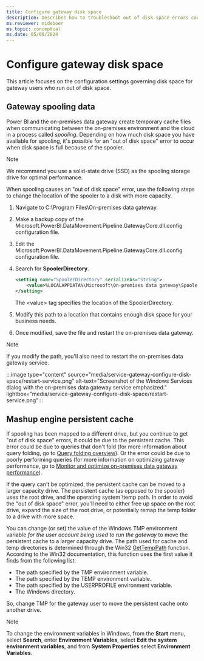 ```yaml
---
title: Configure gateway disk space
description: Describes how to troubleshoot out of disk space errors caused by gateway spooling and persistent cache filling up all disk space.
ms.reviewer: mideboer
ms.topic: conceptual
ms.date: 05/06/2024
---
```


# Configure gateway disk space

This article focuses on the configuration settings governing disk space for gateway users who run out of disk space.

## Gateway spooling data

Power BI and the on-premises data gateway create temporary cache files when communicating between the on-premises environment and the cloud in a process called *spooling*. Depending on how much disk space you have available for spooling, it's possible for an "out of disk space" error to occur when disk space is full because of the spooler.

>[!NOTE]
> We recommend you use a solid-state drive (SSD) as the spooling storage drive for optimal performance.

When spooling causes an "out of disk space" error, use the following steps to change the location of the spooler to a disk with more capacity.

1. Navigate to C:\Program Files\On-premises data gateway\.
2. Make a backup copy of the Microsoft.PowerBI.DataMovement.Pipeline.GatewayCore.dll.config configuration file.
3. Edit the Microsoft.PowerBI.DataMovement.Pipeline.GatewayCore.dll.config configuration file.
4. Search for **SpoolerDirectory**.

   ```xml
   <setting name="SpoolerDirectory" serializeAs="String">
       <value>%LOCALAPPDATA%\Microsoft\On-premises data gateway\Spooler</value>
   </setting>
   ```

   The \<value> tag specifies the location of the SpoolerDirectory.

5. Modify this path to a location that contains enough disk space for your business needs.  
6. Once modified, save the file and restart the on-premises data gateway.

> [!NOTE]
> If you modify the path, you'll also need to restart the on-premises data gateway service.

:::image type="content" source="media/service-gateway-configure-disk-space/restart-service.png" alt-text="Screenshot of the Windows Services dialog with the on-premises data gateway service emphasized." lightbox="media/service-gateway-configure-disk-space/restart-service.png":::

## Mashup engine persistent cache

If spooling has been mapped to a different drive, but you continue to get "out of disk space" errors, it could be due to the persistent cache. This error could be due to queries that don't fold (for more information about query folding, go to [Query folding overview](/power-query/query-folding-basics#query-folding-overview)). Or the error could be due to poorly performing queries (for more information on optimizing gateway performance, go to [Monitor and optimize on-premises data gateway performance](service-gateway-performance.md)).

If the query can't be optimized, the persistent cache can be moved to a larger capacity drive. The persistent cache (as opposed to the spooler) uses the root drive, and the operating system \temp path. In order to avoid the "out of disk space" error, you'll need to either free up space on the root drive, expand the size of the root drive, or potentially remap the temp folder to a drive with more space.

You can change (or set) the value of the Windows TMP environment variable *for the user account being used to run the gateway* to move the persistent cache to a larger capacity drive. The path used for cache and temp directories is determined through the Win32 [GetTempPath](/windows/win32/api/fileapi/nf-fileapi-gettemppatha) function. According to the Win32 documentation, this function uses the first value it finds from the following list:

* The path specified by the TMP environment variable.
* The path specified by the TEMP environment variable.
* The path specified by the USERPROFILE environment variable.
* The Windows directory.

So, change TMP for the gateway user to move the persistent cache onto another drive.

>[!NOTE]
>To change the environment variables in Windows, from the **Start** menu, select **Search**, enter **Environment Variables**, select **Edit the system environment variables**, and from **System Properties** select **Environment Variables**.

